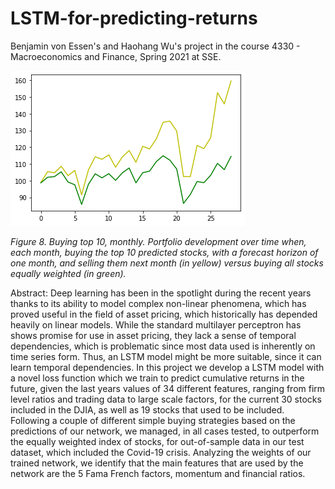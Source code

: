 # LSTM-for-predicting-returns
Benjamin von Essen's and Haohang Wu's project in the course 4330 - Macroeconomics and Finance, Spring 2021 at SSE.

![](https://github.com/tekniktomten/LSTM-for-predicting-returns/blob/main/top10_21.png)

*Figure 8. Buying top 10, monthly. Portfolio development over time when, each month, buying the top 10 predicted stocks, with a forecast horizon of one month, and selling them next month (in yellow) versus buying all stocks equally weighted (in green).*

Abstract:
Deep learning has been in the spotlight during the recent years thanks to its ability to model complex non-linear phenomena, which has proved useful in the field of asset pricing, which historically has depended heavily on linear models. While the standard multilayer perceptron has shows promise for use in asset pricing, they lack a sense of temporal dependencies, which is problematic since most data used is inherently on time series form. Thus, an LSTM model might be more suitable, since it can learn temporal dependencies. In this project we develop a LSTM model with a novel loss function which we train to predict cumulative returns in the future, given the last years values of 34 different features, ranging from firm level ratios and trading data to large scale factors, for the current 30 stocks included in the DJIA, as well as 19 stocks that used to be included. Following a couple of different simple buying strategies based on the predictions of our network, we managed, in all cases tested, to outperform the equally weighted index of stocks, for out-of-sample data in our test dataset, which included the Covid-19 crisis. Analyzing the weights of our trained network, we identify that the main features that are used by the network are the 5 Fama French factors, momentum and financial ratios.
